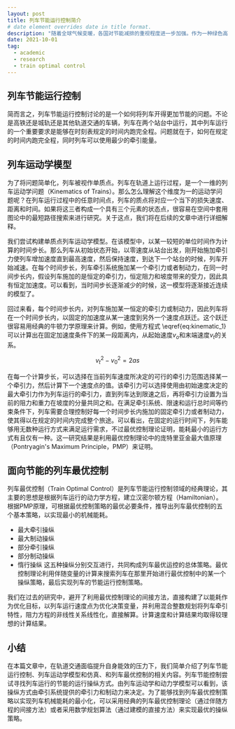 ```yaml
---
layout: post
title: 列车节能运行控制简介
# date element overrides date in title format.
description: "随着全球气候变暖，各国对节能减排的重视程度进一步加强。作为一种绿色高效的交通系统，快速发展的轨道交通同样面临着进一步提升能效的巨大压力。结合轨道交通自身的特点，列车节能运行控制关注是一个如何将列车开得更加节能的问题。不论是高铁还是城轨还是其他轨道交通的车辆，列车在两个站台中运行，其中列车运行的一个重要要求是能够在时刻表规定的时间内跑完全程。问题就在于，如何在规定的时间内跑完全程，同时列车可以使用最少的牵引能量。"
date: 2021-10-01
tag:
  - academic
  - research
  - train optimal control
---
```


## 列车节能运行控制
简而言之，列车节能运行控制讨论的是一个如何将列车开得更加节能的问题。不论是高铁还是城轨还是其他轨道交通的车辆，列车在两个站台中运行，其中列车运行的一个重要要求是能够在时刻表规定的时间内跑完全程。问题就在于，如何在规定的时间内跑完全程，同时列车可以使用最少的牵引能量。

## 列车运动学模型
为了将问题简单化，列车被视作单质点。列车在轨道上运行过程，是一个一维的列车运动学问题（Kinematics of Trains）。那么怎么理解这个维度为一的运动学问题呢？在列车运行过程中的任意时间点，列车的质点将对应一个当下的损失速度、距离和时间。如果将这三者构成一个具有三个元素的状态点，很容易在空间中套用图论中的最短路径搜索来进行研究。关于这点，我们将在后续的文章中进行详细解释。

我们尝试构建单质点列车运动学模型。在该模型中，以某一较短的单位时间作为计算的时间步长。那么列车从初始状态开始，以零速度从站台出发，刚开始施加牵引力使列车增加速度直到最高速度，然后保持速度，到达下一个站台的时候，列车开始减速。在每个时间步长，列车牵引系统施加某一个牵引力或者制动力，在同一时间步长内，假设列车施加的是恒定的牵引力，恒定阻力和坡度带来的受力，因此具有恒定加速度。可以看到，当时间步长逐渐减少的时候，这一模型将逐渐接近连续的模型了。 

回过来看，每个时间步长内，对列车施加某一恒定的牵引力或制动力，因此列车将在一个时间步长内，以固定的加速度从某一速度到另外一个速度点跃迁。这个跃迁很容易用经典的牛顿力学原理来计算。例如，使用方程式 \eqref{eq:kinematic_1} 可以计算出在固定加速度条件下的某一段距离内，从起始速度$v_o$和末端速度$v_t$的关系。

$$ \begin{equation} \label{eq:kinematic_1} v_t^2-v_0^2=2 a s \end{equation} $$

在每一个计算步长，可以选择在当前列车速度所决定的可行的牵引力范围选择某一个牵引力，然后计算下一个速度点的值。该牵引力可以选择使用由初始速度决定的最大牵引力作为列车运行的牵引力，直到列车达到限速之后，再将牵引力设置为当前的阻力和重力在坡度的分量共同之和。在满足牵引系统、限速和运行总时间等约束条件下，列车需要合理控制好每一个时间步长内施加的固定牵引力或者制动力，使其得以在规定的时间内完成整个旅途。可以看出，在固定的运行时间下，列车能够用无数种运行方式来满足运行需求，不过最优控制理论证明，能耗最小的运行方式有且仅有一种。这一研究结果是利用最优控制理论中的庞特里亚金最大值原理（Pontryagin's Maximum Principle，PMP）来证明。

## 面向节能的列车最优控制
列车最优控制（Train Optimal Control）是列车节能运行控制领域的经典理论，其主要的思想是根据列车运行的动力学方程，建立汉密尔顿方程（Hamiltonian）。根据PMP原理，可根据最优控制策略的最优必要条件，推导出列车最优控制的五个基本策略，以实现最小的机械能耗。
* 最大牵引操纵
* 最大制动操纵
* 部分牵引操纵
* 部分制动操纵
* 惰行操纵
这五种操纵分别交互进行，共同构成列车最优运控的总体策略。最优控制理论利用伴随变量的计算来搜索列车在那里开始进行最优控制中的某一个操纵策略，最后实现列车的节能运行控制策略。

我们在过去的研究中，避开了利用最优控制理论的间接方法，直接构建了以能耗作为优化目标，以列车运行速度点为优化决策变量，并利用混合整数规划将列车牵引特性，阻力方程的非线性关系线性化，直接解算。计算速度和计算结果均取得较理想的计算结果。

## 小结
在本篇文章中，在轨道交通面临提升自身能效的压力下，我们简单介绍了列车节能运行控制、列车运动学模型和仿真、和列车最优控制的相关内容。列车节能控制尝试寻找列车运行的节能的运行操纵方式。由列车运动学和动力学模型可以看到，该操纵方式由牵引系统提供的牵引力和制动力来决定。为了能够找到列车最优控制策略以实现列车机械能耗的最小化，可以采用经典的列车最优控制理论（通过伴随方程的间接方法）或者采用数学规划算法（通过建模的直接方法）来实现最优的操纵策略。
